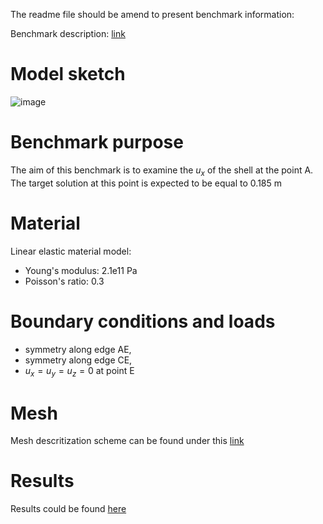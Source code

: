   The readme file should be amend to present benchmark information:

  Benchmark description: [link](http://wufengyun.com:888/v6.14/books/bmk/default.htm?startat=ch04s02anf03.html)

  # Model sketch
  ![image](./other/sketch.png)
  # Benchmark purpose
  The aim of this benchmark is to examine the $u_x$ of the shell at the point A. The target solution at this point is expected to be equal to 0.185 m
  # Material
  Linear elastic material model:
  - Young's modulus: 2.1e11 Pa
  - Poisson's ratio: 0.3
  # Boundary conditions and loads
  - symmetry along edge AE,
  - symmetry along edge CE,
  - $u_x=u_y=u_z=0$ at point E
  # Mesh
  Mesh descritization scheme can be found under this [link](http://www.caesarsystems.co.uk/NAFEMS_benchmarks/le3.html)
  # Results
  Results could be found [here](https://cofea.readthedocs.io/en/latest/benchmarks/005-hemispherical-shell-point-load/results.html)
